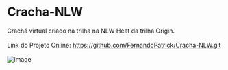 # Cracha-NLW
Crachá virtual criado na trilha na NLW Heat da trilha Origin.
<br><br>
Link do Projeto Online: https://github.com/FernandoPatrick/Cracha-NLW.git
<br><br>
![image](https://user-images.githubusercontent.com/78447989/174501817-8c8ca701-b822-4a6a-8979-b8f6095c8881.png)


